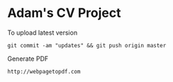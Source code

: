 Adam's CV Project
=================

To upload latest version

    git commit -am "updates" && git push origin master

Generate PDF

    http://webpagetopdf.com